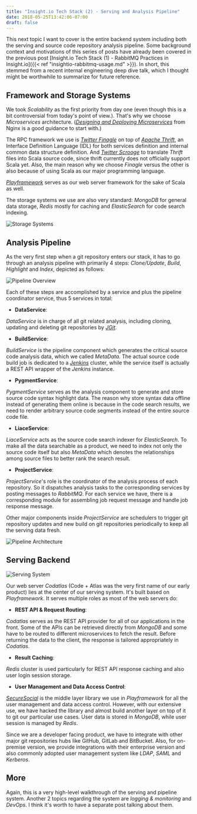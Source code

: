 ```yaml
---
title: "Insight.io Tech Stack (2) - Serving and Analysis Pipeline"
date: 2018-05-25T13:42:06-07:00
draft: false
---
```


This next topic I want to cover is the entire backend system including both the serving and source code
repository analysis pipeline. Some background context and motivations of this series of posts have already
been covered in the previous post [Insight.io Tech Stack (1) - RabbitMQ Practices in Insight.io]({{< ref "insightio-rabbitmq-usage.md" >}}). In short, this stemmed from a recent internal engineering deep dive talk, which I thought might be worthwhile
to summarize for future reference.

## Framework and Storage Systems

We took *Scalability* as the first priority from day one (even though this is a bit controversial from today's point of view.). That's why we
choose *Microservices* architecture. ([*Designing and Deploying Microservices*](https://www.nginx.com/resources/library/designing-deploying-microservices/)
from Nginx is a good guidance to start with.)

The RPC framework we use is [*Twitter Finagle*](https://twitter.github.io/finagle/) on top of
[*Apache Thrift*](https://thrift.apache.org/), an Interface Definition Language (IDL) for both services definition and internal common data
structure definition. And [*Twitter Scrooge*](https://twitter.github.io/scrooge/) to translate *Thrift* files into Scala source code, since
thrift currently does not officially support Scala yet. Also, the main reason why we choose *Finagle* versus the other is also because of
using Scala as our major programming language.

[*Playframework*](https://www.playframework.com/) serves as our web server framework for the sake of Scala as well.

The storage systems we use are also very standard: *MongoDB* for general data storage, *Redis*
mostly for caching and *ElasticSearch* for code search indexing.

![Storage Systems](/img/insightio-storage-systems.png)

## Analysis Pipeline

As the very first step when a git repository enters our stack, it has to go through an
analysis pipeline with primarily 4 steps: *Clone/Update*, *Build*, *Highlight* and *Index*, depicted as follows:

![Pipeline Overview](/img/pipeline-overview.png)

Each of these steps are accomplished by a service and plus the pipeline coordinator service, thus 5 services in total:

* **DataService**:

*DataService* is in charge of all git related analysis, including cloning, updating and
deleting git repositories by [*JGit*](https://www.eclipse.org/jgit).

* **BuildService**:

*BuildService* is the pipeline component which generates the critical source code analysis
data, which we called *MetaData*. The actual source code build job is dedicated to a [*Jenkins*](https://jenkins.io/) cluster,
while the service itself is actually a REST API wrapper of the *Jenkins* instance.

* **PygmentService**:

*PygmentService* serves as the analysis component to generate and store source code syntax highlight data. The 
reason why store syntax data offline instead of generating them online is because in the code search results,
we need to render arbitrary source code segments instead of the entire source code file.

* **LiaceService**:

*LiaceService* acts as the source code search indexer for *ElasticSearch*. To make all the data searchable as a
product, we need to index not only the source code itself but also *MetaData* which denotes the relationships 
among source files to better rank the search result.

* **ProjectService**:

*ProjectService*'s role is the coordinator of the analysis process of each repository. So it dispatches analysis tasks to the corresponding services by posting messages to *RabbitMQ*. For each service we have, there is a
corresponding module for assembling job request message and handle job response message.

Other major components inside *ProjectService* are schedulers to trigger git repository updates and new build on
git repositories periodically to keep all the serving data fresh.

![Pipeline Architecture](/img/insightio-pipeline-architecture.png)

## Serving Backend

![Serving System](/img/insightio-serving-system.png)

Our web server *Codatlas* (Code + Atlas was the very first name of our early product) lies at the center of our
serving system. It's built based on *Playframework*. It serves multiple roles as most of the web servers do:

* **REST API & Request Routing**:

*Codatlas* serves as the REST API provider for all of our applications in the front. Some of the APIs can be
retrieved directly from *MongoDB* and some have to be routed to different microservices to fetch the result. Before
returning the data to the client, the response is tailored appropriately in *Codatlas*.

* **Result Caching**:

*Redis* cluster is used particularly for REST API response caching and also user login session storage.

* **User Management and Data Access Control**:

[*SecureSocial*](http://www.securesocial.ws) is the middle layer library we use in *Playframework* for all the user
management and data access control. However, with our extensive use, we have hacked the library and almost build
another layer on top of it to git our particular use cases. User data is stored in *MongoDB*, while user session
is managed by *Redis*.

Since we are a developer facing product, we have to integrate with other major git repositories hubs like GitHub, 
GitLab and BitBucket. Also, for on-premise version, we provide integrations with their enterprise version and also
commonly adopted user management system like *LDAP*, *SAML* and *Kerberos*.

## More

Again, this is a very high-level walkthrough of the serving and pipeline system. Another 2 topics regarding the system are
*logging & monitoring* and *DevOps*. I think it's worth to have a separate post talking about them.